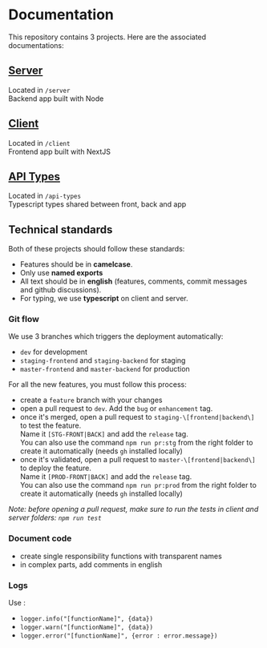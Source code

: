# Documentation

This repository contains 3 projects. Here are the associated documentations:

## [Server](server/)

Located in `/server`  
Backend app built with Node

## [Client](client/)

Located in `/client`  
Frontend app built with NextJS

## [API Types](apy-types/)

Located in `/api-types`  
Typescript types shared between front, back and app

## Technical standards

Both of these projects should follow these standards:

- Features should be in **camelcase**.
- Only use **named exports**
- All text should be in **english** (features, comments, commit messages and github discussions).
- For typing, we use **typescript** on client and server.

### Git flow

We use 3 branches which triggers the deployment automatically:

- `dev` for development
- `staging-frontend` and `staging-backend` for staging
- `master-frontend` and `master-backend` for production

For all the new features, you must follow this process:

- create a `feature` branch with your changes
- open a pull request to `dev`. Add the `bug` or `enhancement` tag.
- once it's merged, open a pull request to `staging-\[frontend|backend\]` to test the feature.  
  Name it `[STG-FRONT|BACK]` and add the `release` tag.  
  You can also use the command `npm run pr:stg` from the right folder to create it automatically (needs `gh` installed locally)
- once it's validated, open a pull request to `master-\[frontend|backend\]` to deploy the feature.  
  Name it `[PROD-FRONT|BACK]` and add the `release` tag.  
  You can also use the command `npm run pr:prod` from the right folder to create it automatically (needs `gh` installed locally)

_Note: before opening a pull request, make sure to run the tests in client and server folders: `npm run test`_

### Document code

- create single responsibility functions with transparent names
- in complex parts, add comments in english

### Logs

Use :

- `logger.info("[functionName]", {data})`
- `logger.warn("[functionName]", {data})`
- `logger.error("[functionName]", {error : error.message})`
